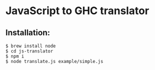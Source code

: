 # JavaScript to GHC translator

## Installation:

```
$ brew install node
$ cd js-translator
$ npm i
$ node translate.js example/simple.js
```
